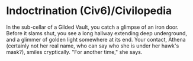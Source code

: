 # Indoctrination (Civ6)/Civilopedia

In the sub-cellar of a Gilded Vault, you catch a glimpse of an iron door. Before it slams shut, you see a long hallway extending deep underground, and a glimmer of golden light somewhere at its end. Your contact, Athena (certainly not her real name, who can say who she is under her hawk's mask?), smiles cryptically. "For another time," she says.